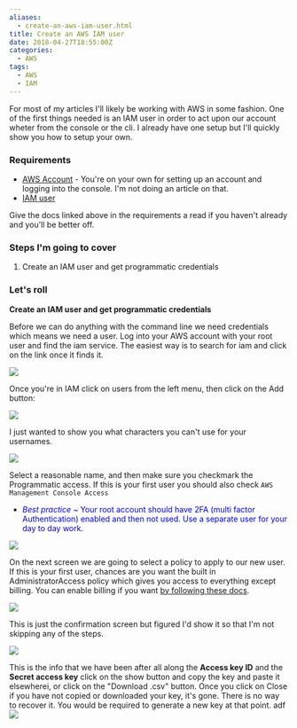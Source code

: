 ```yaml
---
aliases:
  - create-an-aws-iam-user.html
title: Create an AWS IAM user
date: 2018-04-27T18:55:00Z
categories:
  - AWS
tags:
  - AWS
  - IAM
---
```


For most of my articles I'll likely be working with AWS in some fashion. One of the first things needed is an IAM user in order to act upon our account wheter from the console or the cli. I already have one setup but I'll quickly show you how to setup your own.

### Requirements

* [AWS Account](https://portal.aws.amazon.com/billing/signup#/start) - You're on your own for setting up an account and logging into the console. I'm not doing an article on that.
* [IAM user](https://docs.aws.amazon.com/IAM/latest/UserGuide/id_users_create.html)

Give the docs linked above in the requirements a read if you haven't already and you'll be better off.

### Steps I'm going to cover

1. Create an IAM user and get programmatic credentials 
 
### Let's roll

**Create an IAM user and get programmatic credentials**

Before we can do anything with the command line we need credentials which means we need a user. Log into your AWS account with your root user and find the iam service. The easiest way is to search for iam and click on the link once it finds it. 

<img class="img_border_small" src="/images/iam_service.png" />

Once you're in IAM click on users from the left menu, then click on the Add button:

<img class="img_border_small"  src="/images/iam_menu.png" />

I just wanted to show you what characters you can't use for your usernames.

<img class="img_border_small"  src="/images/iam_create_user1.png" />

Select a reasonable name, and then make sure you checkmark the Programmatic access. If this is your first user you should also check `AWS Management Console Access`

* <span style="color:blue">*Best practice* ~ Your root account should have 2FA (multi factor Authentication) enabled and then not used. Use a separate user for your day to day work. </span>

<img class="img_border_small"  src="/images/iam_create_user2.png" />

On the next screen we are going to select a policy to apply to our new user. If this is your first user, chances are you want the built in AdministratorAccess policy which gives you access to everything except billing. You can enable billing if you want [by following these docs](https://docs.aws.amazon.com/awsaccountbilling/latest/aboutv2/grantaccess.html#ControllingAccessWebsite-Activate). 

<img class="img_border_small"  src="/images/iam_policy.png" />

This is just the confirmation screen but figured I'd show it so that I'm not skipping any of the steps. 

<img class="img_border_small"  src="/images/iam_confirm.png" />

This is the info that we have been after all along the **Access key ID** and the **Secret access key** click on the show button and copy the key and paste it elsewherei, or click on the "Download .csv" button. Once you click on Close if you have not copied or downloaded your key, it's gone. There is no way to recover it. You would be required to generate a new key at that point. 
adf
<img class="img_border_small"  src="/images/iam_the_good_stuff.png" />
